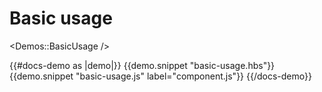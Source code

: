 # Basic usage

<Demos::BasicUsage />

{{#docs-demo as |demo|}}
  {{demo.snippet "basic-usage.hbs"}}
  {{demo.snippet "basic-usage.js" label="component.js"}}
{{/docs-demo}}
